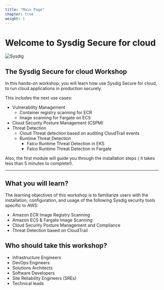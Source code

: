 ```yaml
---
title: "Main Page"
chapter: true
weight: 1
---
```


# Welcome to Sysdig Secure for cloud  

![Sysdig](/images/logo.png)


## The Sysdig Secure for cloud Workshop

In this hands-on workshop, you will learn how use Sysdig Secure for cloud, 
to run cloud applications in production securely.

This includes the next use cases:

- Vulnerability Management
  - Container registry scanning for ECR
  - Image scanning for Fargate on ECS
- Cloud Security Posture Management (CSPM)
- Threat Detection
  - Cloud Threat detection based on auditing CloudTrail events
  - Runtime Threat Detection
    - Falco Runtime Threat Detection in EKS
    - Falco Runtime Threat Detection in Fargate

Also, the first module will guide you through the installation steps ( it takes less than 5 minutes to complete!).

---

<!-- Maybe we should move out of the intro section, this is the landing page of the workshop -->


## What you will learn?

The learning objectives of this workshop is to familiarize users with the installation, configuration, and usage of the following Sysdig security tools specific to AWS:

 - Amazon ECR Image Registry Scanning
 - Amazon ECS & Fargate Image Scanning
 - Cloud Security Posture Management and Compliance
 - Threat Detection based on CloudTrail


## Who should take this workshop?

 - Infrastructure Engineers
 - DevOps Engineers
 - Solutions Architects 
 - Software Developers
 - Site Reliability Engineers (SREs)
 - Technical leads
